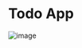 # Todo App
![image](https://github.com/Rajiv7479/ZoBox_Assignment_/assets/76935061/b49b0145-167d-4980-99ba-5202aac3e2aa)
